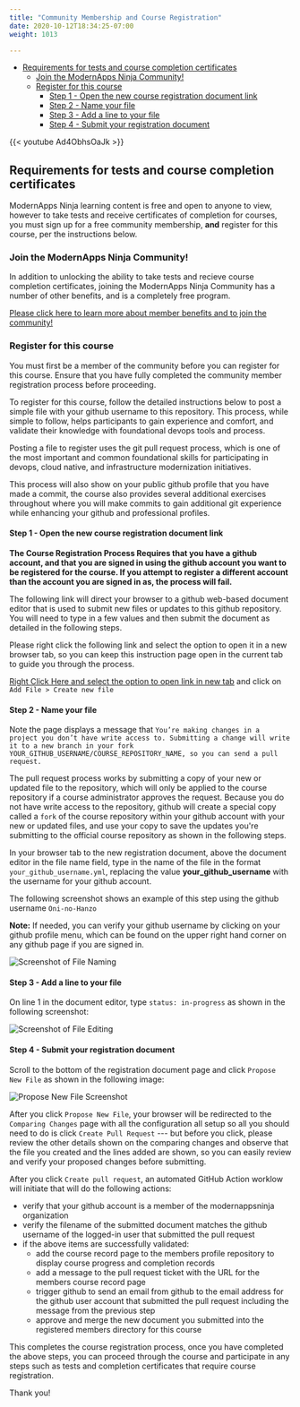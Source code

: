 ```yaml
---
title: "Community Membership and Course Registration"
date: 2020-10-12T18:34:25-07:00
weight: 1013

---
```


- [Requirements for tests and course completion certificates](#requirements-for-tests-and-course-completion-certificates)
  - [Join the ModernApps Ninja Community!](#join-the-modernapps-ninja-community)
  - [Register for this course](#register-for-this-course)
    - [Step 1 - Open the new course registration document link](#step-1---open-the-new-course-registration-document-link)
    - [Step 2 - Name your file](#step-2---name-your-file)
    - [Step 3 - Add a line to your file](#step-3---add-a-line-to-your-file)
    - [Step 4 - Submit your registration document](#step-4---submit-your-registration-document)

{{< youtube Ad4ObhsOaJk >}}

## Requirements for tests and course completion certificates

ModernApps Ninja learning content is free and open to anyone to view, however to take tests and receive certificates of completion for courses, you must sign up for a free community membership, **and** register for this course, per the instructions below. 

### Join the ModernApps Ninja Community!

In addition to unlocking the ability to take tests and recieve course completion certificates, joining the ModernApps Ninja Community has a number of other benefits, and is a completely free program. 

[Please click here to learn more about member benefits and to join the community!](https://modernapps.ninja/about/membership)

### Register for this course

You must first be a member of the community before you can register for this course. Ensure that you have fully completed the community member registration process before proceeding.

To register for this course, follow the detailed instructions below to post a simple file with your github username to this repository. This process, while simple to follow, helps participants to gain experience and comfort, and validate their knowledge with foundational devops tools and process.

Posting a file to register uses the git pull request process, which is one of the most important and common foundational skills for participating in devops, cloud native, and infrastructure modernization initiatives. 

This process will also show on your public github profile that you have made a commit, the course also provides several additional exercises throughout where you will make commits to gain additional git experience while enhancing your github and professional profiles. 

#### Step 1 - Open the new course registration document link

**The Course Registration Process Requires that you have a github account, and that you are signed in using the github account you want to be registered for the course. If you attempt to register a different account than the account you are signed in as, the process will fail.**

The following link will direct your browser to a github web-based document editor that is used to submit new files or updates to this github repository. You will need to type in a few values and then submit the document as detailed in the following steps.

Please right click the following link and select the option to open it in a new browser tab, so you can keep this instruction page open in the current tab to guide you through the process. 

[Right Click Here and select the option to open link in new tab](https://github.com/ModernAppsNinja/vspheretanzu101_vt7301/tree/main/static/admin/userdata/registered_members) and click on `Add File > Create new file`

#### Step 2 - Name your file

Note the page displays a message that `You’re making changes in a project you don’t have write access to. Submitting a change will write it to a new branch in your fork YOUR_GITHUB_USERNAME/COURSE_REPOSITORY_NAME, so you can send a pull request.`

The pull request process works by submitting a copy of your new or updated file to the repository, which will only be applied to the course repository if a course administrator approves the request. Because you do not have write access to the repository, github will create a special copy called a `fork` of the course repository within your github account with your new or updated files, and use your copy to save the updates you're submitting to the official course repository as shown in the following steps.

In your browser tab to the new registration document, above the document editor in the file name field, type in the name of the file in the format `your_github_username.yml`, replacing the value **your_github_username** with the username for your github account. 

The following screenshot shows an example of this step using the github username `Oni-no-Hanzo`

**Note:** If needed, you can verify your github username by clicking on your github profile menu, which can be found on the upper right hand corner on any github page if you are signed in.

![Screenshot of File Naming](https://modernapps.ninja/course_repo_template_ct8279/admin/assets/images/course_registration_file_naming.png)

#### Step 3 - Add a line to your file

On line 1 in the document editor, type `status: in-progress` as shown in the following screenshot:

![Screenshot of File Editing](https://modernapps.ninja/course_repo_template_ct8279/admin/assets/images/course_registration_file_editing.png)

#### Step 4 - Submit your registration document

Scroll to the bottom of the registration document page and click `Propose New File` as shown in the following image:

![Propose New File Screenshot](https://github.com/ModernAppsNinja/course_repo_template_ct8279/blob/main/static/admin/assets/images/propose_changes.png)

After you click `Propose New File`, your browser will be redirected to the `Comparing Changes` page with all the configuration all setup so all you should need to do is click `Create Pull Request` --- but before you click, please review the other details shown on the comparing changes and observe that the file you created and the lines added are shown, so you can easily review and verify your proposed changes before submitting.

After you click `Create pull request`, an automated GitHub Action worklow will initiate that will do the following actions:
- verify that your github account is a member of the modernappsninja organization
- verify the filename of the submitted document matches the github username of the logged-in user that submitted the pull request
- if the above items are successfully validated:
  - add the course record page to the members profile repository to display course progress and completion records
  - add a message to the pull request ticket with the URL for the members course record page
  - trigger github to send an email from github to the email address for the github user account that submitted the pull request including the message from the previous step
  - approve and merge the new document you submitted into the registered members directory for this course

This completes the course registration process, once you have completed the above steps, you can proceed through the course and participate in any steps such as tests and completion certificates that require course registration. 

Thank you!
